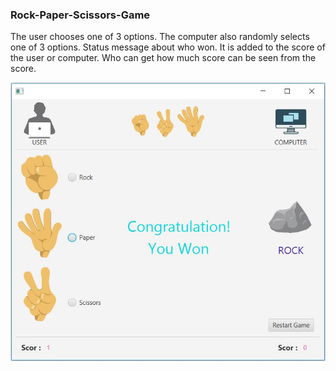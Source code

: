 ### Rock-Paper-Scissors-Game

The user chooses one of 3 options. The computer also randomly selects one of 3 options. Status message about who won. It is added to the score of the user or computer. Who can get how much score can be seen from the score.

<img src="https://github.com/bariscalis/-Rock-Paper-Scissors-Game/blob/master/RockScissorsPaper.JPG">
